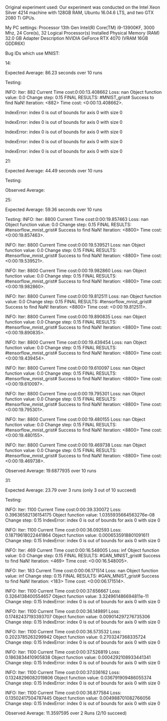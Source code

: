 Original experiment used:
Our experiment was conducted on the Intel Xeon Silver 4214 machine with 128GB RAM,
Ubuntu 16.04.6 LTS, and two GTX 2080 Ti GPUs.

My PC settings:
Processor	13th Gen Intel(R) Core(TM) i9-13900KF, 3000 Mhz, 24 Core(s), 32 Logical Processor(s)
Installed Physical Memory (RAM)	32.0 GB
Adapter Description	NVIDIA GeForce RTX 4070 (VRAM 16GB GDDR6X)

Bug IDs which use MNIST:

14:

Expected Average:
86.23 seconds over 10 runs

Testing:

INFO: Iter: 882 Current Time cost:0:00:13.408662 Loss: nan Object function value: 0.0 Change step: 0.15
FINAL RESULTS: #MNIST_grist# Success to find NaN!  Iteration: <882> Time cost: <0:00:13.408662>.

IndexError: index 0 is out of bounds for axis 0 with size 0

IndexError: index 0 is out of bounds for axis 0 with size 0

IndexError: index 0 is out of bounds for axis 0 with size 0

IndexError: index 0 is out of bounds for axis 0 with size 0

IndexError: index 0 is out of bounds for axis 0 with size 0

21:

Expected Average:
44.49 seconds over 10 runs

Testing:

Observed Average:

25:

Expected Average:
59.36 seconds over 10 runs

Testing:
INFO: Iter: 8800 Current Time cost:0:00:19.857463 Loss: nan Object function value: 0.0 Change step: 0.15
FINAL RESULTS: #tensorflow_mnist_grist# Success to find NaN!  Iteration: <8800> Time cost: <0:00:19.857463>.

INFO: Iter: 8800 Current Time cost:0:00:19.539521 Loss: nan Object function value: 0.0 Change step: 0.15
FINAL RESULTS: #tensorflow_mnist_grist# Success to find NaN!  Iteration: <8800> Time cost: <0:00:19.539521>.

INFO: Iter: 8800 Current Time cost:0:00:19.982860 Loss: nan Object function value: 0.0 Change step: 0.15
FINAL RESULTS: #tensorflow_mnist_grist# Success to find NaN!  Iteration: <8800> Time cost: <0:00:19.982860>.

INFO: Iter: 8800 Current Time cost:0:00:19.812511 Loss: nan Object function value: 0.0 Change step: 0.15
FINAL RESULTS: #tensorflow_mnist_grist# Success to find NaN!  Iteration: <8800> Time cost: <0:00:19.812511>.

INFO: Iter: 8800 Current Time cost:0:00:19.890835 Loss: nan Object function value: 0.0 Change step: 0.15
FINAL RESULTS: #tensorflow_mnist_grist# Success to find NaN!  Iteration: <8800> Time cost: <0:00:19.890835>.

INFO: Iter: 8800 Current Time cost:0:00:19.439454 Loss: nan Object function value: 0.0 Change step: 0.15
FINAL RESULTS: #tensorflow_mnist_grist# Success to find NaN!  Iteration: <8800> Time cost: <0:00:19.439454>.

INFO: Iter: 8800 Current Time cost:0:00:19.610097 Loss: nan Object function value: 0.0 Change step: 0.15
FINAL RESULTS: #tensorflow_mnist_grist# Success to find NaN!  Iteration: <8800> Time cost: <0:00:19.610097>.

INFO: Iter: 8800 Current Time cost:0:00:19.795301 Loss: nan Object function value: 0.0 Change step: 0.15
FINAL RESULTS: #tensorflow_mnist_grist# Success to find NaN!  Iteration: <8800> Time cost: <0:00:19.795301>.

INFO: Iter: 8800 Current Time cost:0:00:19.480155 Loss: nan Object function value: 0.0 Change step: 0.15
FINAL RESULTS: #tensorflow_mnist_grist# Success to find NaN!  Iteration: <8800> Time cost: <0:00:19.480155>.

INFO: Iter: 8800 Current Time cost:0:00:19.469738 Loss: nan Object function value: 0.0 Change step: 0.15
FINAL RESULTS: #tensorflow_mnist_grist# Success to find NaN!  Iteration: <8800> Time cost: <0:00:19.469738>.

Observed Average:
19.6877935 over 10 runs

31:

Expected Average:
23.79 over 3 runs (only 3 out of 10 succeed)

Testing:

INFO: Iter: 1100 Current Time cost:0:00:39.330072 Loss: 0.39636582136154175 Object function value: 1.0355935664563276e-08 Change step: 0.15
IndexError: index 0 is out of bounds for axis 0 with size 0

INFO: Iter: 1100 Current Time cost:0:00:36.092593 Loss: 0.18719618022441864 Object function value: 0.0006535918801091611 Change step: 0.15
IndexError: index 0 is out of bounds for axis 0 with size 0

INFO: Iter: 469 Current Time cost:0:00:16.548005 Loss: inf Object function value: 0.0 Change step: 0.15
FINAL RESULTS: #GAN_MNIST_grist# Success to find NaN!  Iteration: <469> Time cost: <0:00:16.548005>.

INFO: Iter: 183 Current Time cost:0:00:06.171514 Loss: nan Object function value: inf Change step: 0.15
FINAL RESULTS: #GAN_MNIST_grist# Success to find NaN!  Iteration: <183> Time cost: <0:00:06.171514>.

INFO: Iter: 1100 Current Time cost:0:00:37.656667 Loss: 0.3264138400554657 Object function value: 3.324961486694811e-11 Change step: 0.15
IndexError: index 0 is out of bounds for axis 0 with size 0

INFO: Iter: 1100 Current Time cost:0:00:36.149891 Loss: 0.17482437193393707 Object function value: 0.009014297276735306 Change step: 0.15
IndexError: index 0 is out of bounds for axis 0 with size 0

INFO: Iter: 1100 Current Time cost:0:00:36.573532 Loss: 0.2023785263299942 Object function value: 0.2703247368335724 Change step: 0.15
IndexError: index 0 is out of bounds for axis 0 with size 0

INFO: Iter: 1100 Current Time cost:0:00:37.526819 Loss: 0.1863834410905838 Object function value: 0.0004292108933441341 Change step: 0.15
IndexError: index 0 is out of bounds for axis 0 with size 0

INFO: Iter: 1100 Current Time cost:0:00:37.036162 Loss: 0.13248296082019806 Object function value: 0.036791909486055374 Change step: 0.15
IndexError: index 0 is out of bounds for axis 0 with size 0

INFO: Iter: 1100 Current Time cost:0:00:36.877584 Loss: 0.13502417504787445 Object function value: 0.004988701082766056 Change step: 0.15
IndexError: index 0 is out of bounds for axis 0 with size 0

Observed Average:
11.3597595 over 2 Runs (2/10 succeed)